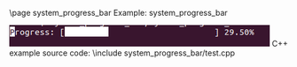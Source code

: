 \page system_progress_bar Example: system_progress_bar

![system_progress_bar screenshot](doc/source/images/system_progress_bar_screenshot.png)
C++ example source code:
\include system_progress_bar/test.cpp
